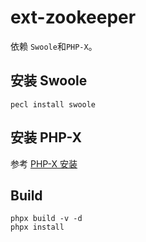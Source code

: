 # ext-zookeeper
依赖 `Swoole`和`PHP-X`。

安装 Swoole
----
```shell
pecl install swoole
```

安装 PHP-X
-----
参考 [PHP-X 安装](https://github.com/swoole/phpx)

Build
-----
```shell
phpx build -v -d
phpx install
```

